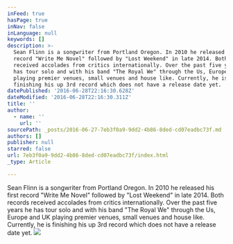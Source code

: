 ```yaml
---
inFeed: true
hasPage: true
inNav: false
inLanguage: null
keywords: []
description: >-
  Sean Flinn is a songwriter from Portland Oregon. In 2010 he released his first
  record "Write Me Novel" followed by "Lost Weekend" in late 2014. Both records
  received accolades from critics internationally. Over the past five years he
  has tour solo and with his band "The Royal We" through the Us, Europe and UK
  playing premier venues, small venues and house like. Currently, he is
  finishing his up 3rd record which does not have a release date yet.
datePublished: '2016-06-28T22:16:30.628Z'
dateModified: '2016-06-28T22:16:30.311Z'
title: ''
author:
  - name: ''
    url: ''
sourcePath: _posts/2016-06-27-7eb3f0a9-9dd2-4b86-8ded-cd07eadbc73f.md
authors: []
publisher: null
starred: false
url: 7eb3f0a9-9dd2-4b86-8ded-cd07eadbc73f/index.html
_type: Article

---
```

Sean Flinn is a songwriter from Portland Oregon. In 2010 he released his first record "Write Me Novel" followed by "Lost Weekend" in late 2014\. Both records received accolades from critics internationally. Over the past five years he has tour solo and with his band "The Royal We" through the Us, Europe and UK playing premier venues, small venues and house like. Currently, he is finishing his up 3rd record which does not have a release date yet.
![](https://the-grid-user-content.s3-us-west-2.amazonaws.com/c1734741-a362-44fa-9af8-ef04f81e07e7.jpg)